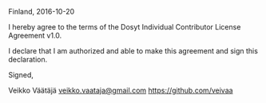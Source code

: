 Finland, 2016-10-20

I hereby agree to the terms of the Dosyt Individual Contributor License
Agreement v1.0.

I declare that I am authorized and able to make this agreement and sign this
declaration.

Signed,

Veikko Väätäjä veikko.vaataja@gmail.com https://github.com/veivaa
